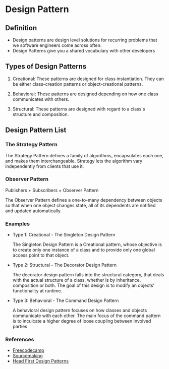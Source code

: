 # Design Pattern

## Definition

- Design patterns are design level solutions for recurring problems that we software engineers come across often.
- Design Patterns give you a shared vocabulary with other developers

## Types of Design Patterns

1. Creational: These patterns are designed for class instantiation. They can be either class-creation patterns or object-creational patterns.

2. Behavioral: These patterns are designed depending on how one class communicates with others.

3. Structural: These patterns are designed with regard to a class's structure and composition.

## Design Pattern List

### The Strategy Pattern

The Strategy Pattern defines a family of algorithms, encapsulates each one, and makes them interchangeable.
Strategy lets the algorithm vary independently from clients that use it.

### Observer Pattern

Publishers + Subscribers = Observer Pattern

The Observer Pattern defines a one-to-many dependency between objects so that when one object changes state, all of its dependents are notified and updated automatically.

### Examples

- Type 1: Creational - The Singleton Design Pattern

  The Singleton Design Pattern is a Creational pattern, whose objective is to create only one instance of a class and to provide only one global access point to that object.

- Type 2: Structural - The Decorator Design Pattern

  The decorator design pattern falls into the structural category, that deals with the actual structure of a class, whether is by inheritance, composition or both. The goal of this design is to modify an objects’ functionality at runtime.

- Type 3: Behavioral - The Command Design Pattern

  A behavioral design pattern focuses on how classes and objects communicate with each other. The main focus of the command pattern is to inculcate a higher degree of loose coupling between involved parties

### References

- [Freecodecamp](https://www.freecodecamp.org/news/the-basic-design-patterns-all-developers-need-to-know/)
- [Sourcemaking](https://sourcemaking.com/design_patterns)
- [Head First Design Patterns](./books/head_first_design_patterns.md)
